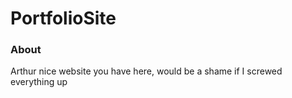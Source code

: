 # PortfolioSite
<h3>About</h3>
<p>Arthur nice website you have here, would be a shame if I screwed everything up</p>


